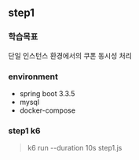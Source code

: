 ## step1

### 학습목표
단일 인스턴스 환경에서의 쿠폰 동시성 처리

### environment
- spring boot 3.3.5
- mysql 
- docker-compose



### step1 k6
> k6 run --duration 10s step1.js 
